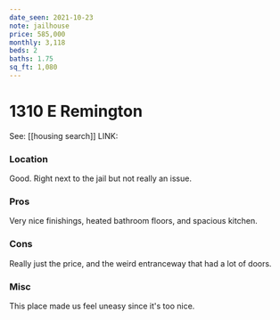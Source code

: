 ```yaml
---
date_seen: 2021-10-23
note: jailhouse
price: 585,000
monthly: 3,118
beds: 2
baths: 1.75
sq_ft: 1,080
---
```

# 1310 E Remington
See: [[housing search]]
LINK: []()

### Location
Good. Right next to the jail but not really an issue. 

### Pros
Very nice finishings, heated bathroom floors, and spacious kitchen. 

### Cons
Really just the price, and the weird entranceway that had a lot of doors. 

### Misc
This place made us feel uneasy since it's too nice. 